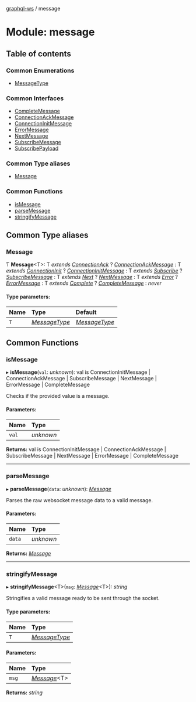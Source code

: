 [graphql-ws](../README.md) / message

# Module: message

## Table of contents

### Common Enumerations

- [MessageType](../enums/message.messagetype.md)

### Common Interfaces

- [CompleteMessage](../interfaces/message.completemessage.md)
- [ConnectionAckMessage](../interfaces/message.connectionackmessage.md)
- [ConnectionInitMessage](../interfaces/message.connectioninitmessage.md)
- [ErrorMessage](../interfaces/message.errormessage.md)
- [NextMessage](../interfaces/message.nextmessage.md)
- [SubscribeMessage](../interfaces/message.subscribemessage.md)
- [SubscribePayload](../interfaces/message.subscribepayload.md)

### Common Type aliases

- [Message](message.md#message)

### Common Functions

- [isMessage](message.md#ismessage)
- [parseMessage](message.md#parsemessage)
- [stringifyMessage](message.md#stringifymessage)

## Common Type aliases

### Message

Ƭ **Message**<T\>: T *extends* [*ConnectionAck*](../enums/message.messagetype.md#connectionack) ? [*ConnectionAckMessage*](../interfaces/message.connectionackmessage.md) : T *extends* [*ConnectionInit*](../enums/message.messagetype.md#connectioninit) ? [*ConnectionInitMessage*](../interfaces/message.connectioninitmessage.md) : T *extends* [*Subscribe*](../enums/message.messagetype.md#subscribe) ? [*SubscribeMessage*](../interfaces/message.subscribemessage.md) : T *extends* [*Next*](../enums/message.messagetype.md#next) ? [*NextMessage*](../interfaces/message.nextmessage.md) : T *extends* [*Error*](../enums/message.messagetype.md#error) ? [*ErrorMessage*](../interfaces/message.errormessage.md) : T *extends* [*Complete*](../enums/message.messagetype.md#complete) ? [*CompleteMessage*](../interfaces/message.completemessage.md) : *never*

#### Type parameters:

| Name | Type | Default |
| :------ | :------ | :------ |
| `T` | [*MessageType*](../enums/message.messagetype.md) | [*MessageType*](../enums/message.messagetype.md) |

## Common Functions

### isMessage

▸ **isMessage**(`val`: *unknown*): val is ConnectionInitMessage \| ConnectionAckMessage \| SubscribeMessage \| NextMessage \| ErrorMessage \| CompleteMessage

Checks if the provided value is a message.

#### Parameters:

| Name | Type |
| :------ | :------ |
| `val` | *unknown* |

**Returns:** val is ConnectionInitMessage \| ConnectionAckMessage \| SubscribeMessage \| NextMessage \| ErrorMessage \| CompleteMessage

___

### parseMessage

▸ **parseMessage**(`data`: *unknown*): [*Message*](message.md#message)

Parses the raw websocket message data to a valid message.

#### Parameters:

| Name | Type |
| :------ | :------ |
| `data` | *unknown* |

**Returns:** [*Message*](message.md#message)

___

### stringifyMessage

▸ **stringifyMessage**<T\>(`msg`: [*Message*](message.md#message)<T\>): *string*

Stringifies a valid message ready to be sent through the socket.

#### Type parameters:

| Name | Type |
| :------ | :------ |
| `T` | [*MessageType*](../enums/message.messagetype.md) |

#### Parameters:

| Name | Type |
| :------ | :------ |
| `msg` | [*Message*](message.md#message)<T\> |

**Returns:** *string*
